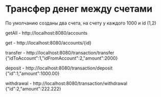 # Трансфер денег между счетами
По умолчанию созданы два счета, на счету у каждого 1000 и id (1,2)  

 getAll - http://localhost:8080/accounts  
 
 get - http://localhost:8080/accounts/{id}  

 transfer - http://localhost:8080/transaction/transfer
  {"idToAccount":1,"idFromAccount":2,"amount":2000}
  
 deposit - http://localhost:8080/transaction/deposit
  {"id":1,"amount":1000.00}
  
 withdrawal - http://localhost:8080/transaction/withdrawal
  {"id":2,"amount":222.222}
